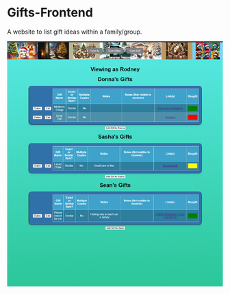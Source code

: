 # Gifts-Frontend
A website to list gift ideas within a family/group.

![Screenshot of the website](src/assets/images/Gifts.png)